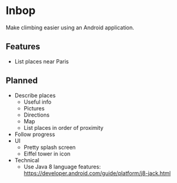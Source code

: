 # Inbop

Make climbing easier using an Android application.

## Features

- List places near Paris

## Planned

- Describe places
  - Useful info
  - Pictures
  - Directions
  - Map
  - List places in order of proximity
- Follow progress
- UI
  - Pretty splash screen
  - Eiffel tower in icon
- Technical
  - Use Java 8 language features: https://developer.android.com/guide/platform/j8-jack.html
